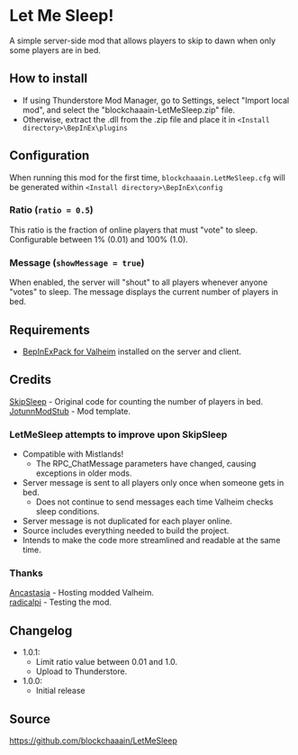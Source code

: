 # Let Me Sleep!
A simple server-side mod that allows players to skip to dawn when only some players are in bed.

## How to install
- If using Thunderstore Mod Manager, go to Settings, select "Import local mod", and select the "blockchaaain-LetMeSleep.zip" file.
- Otherwise, extract the .dll from the .zip file and place it in ``<Install directory>\BepInEx\plugins``

## Configuration
When running this mod for the first time, ``blockchaaain.LetMeSleep.cfg`` will be generated within ``<Install directory>\BepInEx\config``

### Ratio (``ratio = 0.5``)
This ratio is the fraction of online players that must "vote" to sleep. Configurable between 1% (0.01) and 100% (1.0).

### Message (``showMessage = true``)
When enabled, the server will "shout" to all players whenever anyone "votes" to sleep. The message displays the current number of players in bed.

## Requirements
 - [BepInExPack for Valheim](https://valheim.thunderstore.io/package/denikson/BepInExPack_Valheim/) installed on the server and client.

## Credits
[SkipSleep](https://github.com/RinseV/valheim-skipsleep) - Original code for counting the number of players in bed.  
[JotunnModStub](https://github.com/Valheim-Modding/JotunnModStub) - Mod template.  

### LetMeSleep attempts to improve upon SkipSleep
- Compatible with Mistlands!
  - The RPC_ChatMessage parameters have changed, causing exceptions in older mods.
- Server message is sent to all players only once when someone gets in bed.
  - Does not continue to send messages each time Valheim checks sleep conditions.
- Server message is not duplicated for each player online.
- Source includes everything needed to build the project.
- Intends to make the code more streamlined and readable at the same time.


### Thanks
[Ancastasia](https://www.twitch.tv/ancastasia) - Hosting modded Valheim.  
[radicalpi](https://www.twitch.tv/radicalpi) - Testing the mod.

## Changelog
- 1.0.1:
  - Limit ratio value between 0.01 and 1.0.
  - Upload to Thunderstore.
- 1.0.0:
  - Initial release

## Source
https://github.com/blockchaaain/LetMeSleep
